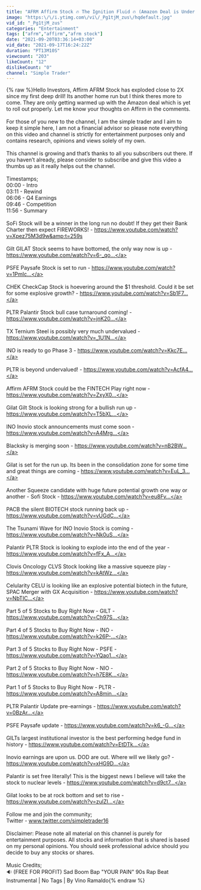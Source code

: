 ```yaml
---
title: "AFRM Affirm Stock 🔥 The Ignition Fluid 🔥 (Amazon Deal is Understated)"
image: "https:\/\/i.ytimg.com\/vi\/_Pg1tjM_zus\/hqdefault.jpg"
vid_id: "_Pg1tjM_zus"
categories: "Entertainment"
tags: ["afrm","affirm","afrm stock"]
date: "2021-09-20T03:36:14+03:00"
vid_date: "2021-09-17T16:24:22Z"
duration: "PT13M10S"
viewcount: "203"
likeCount: "12"
dislikeCount: "0"
channel: "Simple Trader"
---
```

{% raw %}Hello Investors, Affirm AFRM Stock has exploded close to 2X since my first deep drill! Its another home run but I think theres more to come. They are only getting warmed up with the Amazon deal which is yet to roll out properly. Let me know your thoughts on Affirm in the comments. <br /><br />For those of you new to the channel, I am the simple trader and I aim to keep it simple here, I am not a financial advisor so please note everything on this video and channel is strictly for entertainment purposes only and contains research, opinions and views solely of my own. <br /> <br />This channel is growing and that’s thanks to all you subscribers out there. If you haven’t already, please consider to subscribe and give this video a thumbs up as it really helps out the channel. <br /><br />Timestamps;<br />00:00​​​​​ - Intro<br />03:11 - Rewind<br />06:06 - Q4 Earnings<br />09:46 - Competition<br />11:56 - Summary<br /><br />SoFi Stock will be a winner in the long run no doubt! If they get their Bank Charter then expect FIREWORKS! - <a rel="nofollow" target="blank" href="https://www.youtube.com/watch?v=Xpez75M3d9w&amp;t=259s">https://www.youtube.com/watch?v=Xpez75M3d9w&amp;t=259s</a><br /><br />Gilt GILAT Stock seems to have bottomed, the only way now is up - <a rel="nofollow" target="blank" href="https://www.youtube.com/watch?v=6-_qo...">https://www.youtube.com/watch?v=6-_qo...</a><br /><br />PSFE Paysafe Stock is set to run - <a rel="nofollow" target="blank" href="https://www.youtube.com/watch?v=1PmIc...">https://www.youtube.com/watch?v=1PmIc...</a><br /><br />CHEK CheckCap Stock is hoevering around the $1 threshold. Could it be set for some explosive growth? - <a rel="nofollow" target="blank" href="https://www.youtube.com/watch?v=Sb1F7...">https://www.youtube.com/watch?v=Sb1F7...</a><br /><br />PLTR Palantir Stock bull case turnaround coming! - <a rel="nofollow" target="blank" href="https://www.youtube.com/watch?v=jnK20...">https://www.youtube.com/watch?v=jnK20...</a><br /><br />TX Ternium Steel is possibly very much undervalued - <a rel="nofollow" target="blank" href="https://www.youtube.com/watch?v=_1U1N...">https://www.youtube.com/watch?v=_1U1N...</a><br /><br />INO is ready to go Phase 3 - <a rel="nofollow" target="blank" href="https://www.youtube.com/watch?v=Kkc7E...">https://www.youtube.com/watch?v=Kkc7E...</a><br /><br />PLTR is beyond undervalued! - <a rel="nofollow" target="blank" href="https://www.youtube.com/watch?v=AcfA4...">https://www.youtube.com/watch?v=AcfA4...</a><br /><br />Affirm AFRM Stock could be the FINTECH Play right now - <a rel="nofollow" target="blank" href="https://www.youtube.com/watch?v=ZxyX0...">https://www.youtube.com/watch?v=ZxyX0...</a><br /><br />Gilat Gilt Stock is looking strong for a bullish run up - <a rel="nofollow" target="blank" href="https://www.youtube.com/watch?v=T5bXL...">https://www.youtube.com/watch?v=T5bXL...</a><br /><br />INO Inovio stock announcements must come soon - <a rel="nofollow" target="blank" href="https://www.youtube.com/watch?v=A4Mrg...">https://www.youtube.com/watch?v=A4Mrg...</a><br /><br />Blacksky is merging soon - <a rel="nofollow" target="blank" href="https://www.youtube.com/watch?v=nB2BW...">https://www.youtube.com/watch?v=nB2BW...</a><br /><br />Gilat is set for the run up. Its been in the consolidation zone for some time and great things are coming - <a rel="nofollow" target="blank" href="https://www.youtube.com/watch?v=EuL_3...">https://www.youtube.com/watch?v=EuL_3...</a><br /><br />Another Squeeze candidate with huge future potential growth one way or another - Sofi Stock - <a rel="nofollow" target="blank" href="https://www.youtube.com/watch?v=eu8Fv...">https://www.youtube.com/watch?v=eu8Fv...</a><br /><br />PACB the silent BIOTECH stock running back up - <a rel="nofollow" target="blank" href="https://www.youtube.com/watch?v=vUGdC...">https://www.youtube.com/watch?v=vUGdC...</a><br /><br />The Tsunami Wave for INO Inovio Stock is coming - <a rel="nofollow" target="blank" href="https://www.youtube.com/watch?v=Nk0uS...">https://www.youtube.com/watch?v=Nk0uS...</a><br /><br />Palantir PLTR Stock is looking to explode into the end of the year - <a rel="nofollow" target="blank" href="https://www.youtube.com/watch?v=fFx_A...">https://www.youtube.com/watch?v=fFx_A...</a><br /><br />Clovis Oncology CLVS Stock looking like a massive squeeze play - <a rel="nofollow" target="blank" href="https://www.youtube.com/watch?v=kAtWz...">https://www.youtube.com/watch?v=kAtWz...</a><br /><br />Celularity CELU is looking like an explosive potential biotech in the future, SPAC Merger with GX Acquisition - <a rel="nofollow" target="blank" href="https://www.youtube.com/watch?v=NbTIC...">https://www.youtube.com/watch?v=NbTIC...</a><br /><br />Part 5 of 5 Stocks to Buy Right Now - GILT - <a rel="nofollow" target="blank" href="https://www.youtube.com/watch?v=Ch97S...">https://www.youtube.com/watch?v=Ch97S...</a><br /><br />Part 4 of 5 Stocks to Buy Right Now - INO - <a rel="nofollow" target="blank" href="https://www.youtube.com/watch?v=k26P-...">https://www.youtube.com/watch?v=k26P-...</a><br /><br />Part 3 of 5 Stocks to Buy Right Now - PSFE - <a rel="nofollow" target="blank" href="https://www.youtube.com/watch?v=YQao1...">https://www.youtube.com/watch?v=YQao1...</a><br /><br />Part 2 of 5 Stocks to Buy Right Now - NIO - <a rel="nofollow" target="blank" href="https://www.youtube.com/watch?v=h7E8K...">https://www.youtube.com/watch?v=h7E8K...</a><br /><br />Part 1 of 5 Stocks to Buy Right Now - PLTR - <a rel="nofollow" target="blank" href="https://www.youtube.com/watch?v=A8min...">https://www.youtube.com/watch?v=A8min...</a><br /><br />PLTR Palantir Update pre-earnings - <a rel="nofollow" target="blank" href="https://www.youtube.com/watch?v=0BzAr...">https://www.youtube.com/watch?v=0BzAr...</a><br /><br />PSFE Paysafe update - <a rel="nofollow" target="blank" href="https://www.youtube.com/watch?v=k6_-G...">https://www.youtube.com/watch?v=k6_-G...</a><br /><br />GILTs largest institutional investor is the best performing hedge fund in history - <a rel="nofollow" target="blank" href="https://www.youtube.com/watch?v=EtDTk...">https://www.youtube.com/watch?v=EtDTk...</a><br /><br />Inovio earnings are upon us. DOD are out. Where will we likely go? - <a rel="nofollow" target="blank" href="https://www.youtube.com/watch?v=xHG9D...">https://www.youtube.com/watch?v=xHG9D...</a><br /><br />Palantir is set free literally! This is the biggest news I believe will take the stock to nuclear levels - <a rel="nofollow" target="blank" href="https://www.youtube.com/watch?v=d9ct7...">https://www.youtube.com/watch?v=d9ct7...</a><br /><br />Gilat looks to be at rock bottom and set to rise - <a rel="nofollow" target="blank" href="https://www.youtube.com/watch?v=zulZI...">https://www.youtube.com/watch?v=zulZI...</a><br /><br />Follow me and join the community;<br />Twitter - www.twitter.com/simpletrader16<br /><br />Disclaimer: Please note all material on this channel is purely for entertainment purposes. All stocks and information that is shared is based on my personal opinions. You should seek professional advice should you decide to buy any stocks or shares.<br /><br />Music Credits;<br />🔉 (FREE FOR PROFIT) Sad Boom Bap &quot;YOUR PAIN&quot; 90s Rap Beat Instrumental | No Tags | By Vino Ramaldo{% endraw %}
